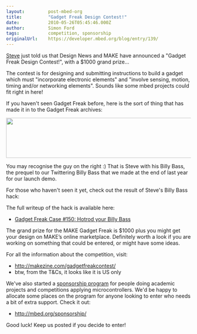 ```yaml
---
layout:         post-mbed-org
title:          "Gadget Freak Design Contest!"
date:           2010-05-26T05:45:46.000Z
author:         Simon Ford
tags:           competition, sponsorship
originalUrl:    https://developer.mbed.org/blog/entry/139/
---
```


<p><a href="http://mbed.org/users/sravet/">Steve</a> just told us that Design
  News and MAKE have announced a &quot;Gadget Freak Design Contest!&quot;,
  with a $1000 grand prize...</p>
<p>The contest is for designing and submitting instructions to build a gadget
  which must &quot;incorporate electronic elements&quot; and &quot;involve
  sensing, motion, timing and/or networking elements&quot;.&#xA0;Sounds like
  some mbed projects could fit right in here!</p>
<p>If you haven&apos;t seen Gadget Freak before, here is the sort of thing
  that has made it in to the Gadget Freak archives:</p>
<p>
  <img alt="" height="109" src="http://makezine.com/images/contest/Gadgetgraphic.gif"
  width="600">
</p>
<p>You may recognise the guy on the right :) That is Steve with his Billy
  Bass, the prequel to our Twittering Billy Bass that we made at the end
  of last year for our launch demo.</p>
<p>For those who haven&apos;t seen it yet, check out the result of Steve&apos;s
  Billy Bass hack:</p>
<p>
  <object data="http://www.youtube.com/v/Y6kECR7T4LY" height="350" type="application/x-shockwave-flash"
  width="425">
    <param name="data" value="http://www.youtube.com/v/Y6kECR7T4LY">
    <param name="src" value="http://www.youtube.com/v/Y6kECR7T4LY">
  </object>
</p>
<p>The full writeup of the hack is available here:</p>
<ul>
  <li><a href="http://www.designnews.com/article/357086-Gadget_Freak_Case_150_Hotrod_Your_Billy_Bass.php">Gadget Freak Case #150: Hotrod your Billy Bass</a>
  </li>
</ul>
<p>The grand prize for the MAKE Gadget Freak is $1000 plus you might get
  your design on MAKE&#x2019;s online marketplace. Definitely worth a look
  if you are working on something that could be entered, or might have some
  ideas.</p>
<div>For all the information about the competition, visit:</div>
<ul>
  <li><a href="http://makezine.com/gadgetfreakcontest/">http://makezine.com/gadgetfreakcontest/</a>
  </li>
  <li>btw, from the T&amp;Cs, it looks like it is US only</li>
</ul>
<p>We&apos;ve also started a <a href="http://mbed.org/sponsorship/">sponsorship program</a> for
  people doing academic projects and competitions applying microcontrollers.
  We&apos;d be happy to allocate some places on the program for anyone looking
  to enter who needs a bit of extra support. Check it out:</p>
<ul>
  <li><a href="http://mbed.org/sponsorship/">http://mbed.org/sponsorship/</a>
  </li>
</ul>
<p>Good luck! Keep us posted if you decide to enter!</p>
